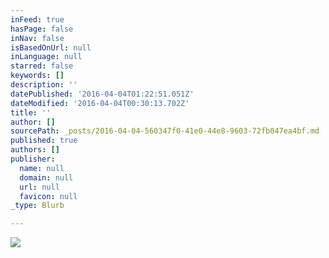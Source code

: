 ```yaml
---
inFeed: true
hasPage: false
inNav: false
isBasedOnUrl: null
inLanguage: null
starred: false
keywords: []
description: ''
datePublished: '2016-04-04T01:22:51.051Z'
dateModified: '2016-04-04T00:30:13.702Z'
title: ''
author: []
sourcePath: _posts/2016-04-04-560347f0-41e0-44e8-9603-72fb047ea4bf.md
published: true
authors: []
publisher:
  name: null
  domain: null
  url: null
  favicon: null
_type: Blurb

---
```

![](https://the-grid-user-content.s3-us-west-2.amazonaws.com/57e7a1fd-5fa5-4392-819e-9f4f9907d8cb.jpg)